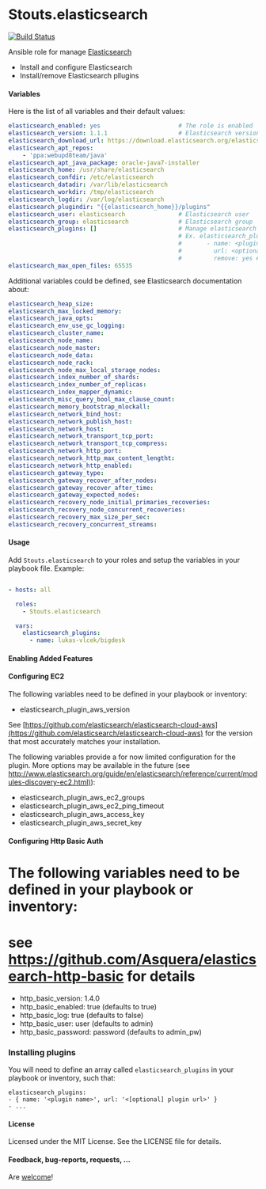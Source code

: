 Stouts.elasticsearch
====================

[![Build Status](https://travis-ci.org/knockrentals/Stouts.elasticsearch.png)](https://travis-ci.org/knockrentals/Stouts.elasticsearch)

Ansible role for manage [Elasticsearch](www.elasticsearch.org)

* Install and configure Elasticsearch
* Install/remove Elasticsearch pllugins


#### Variables

Here is the list of all variables and their default values:
```yaml
elasticsearch_enabled: yes                      # The role is enabled
elasticsearch_version: 1.1.1                    # Elasticsearch version
elasticsearch_download_url: https://download.elasticsearch.org/elasticsearch/elasticsearch
elasticsearch_apt_repos:
    - 'ppa:webupd8team/java'
elasticsearch_apt_java_package: oracle-java7-installer
elasticsearch_home: /usr/share/elasticsearch
elasticsearch_confdir: /etc/elasticsearch
elasticsearch_datadir: /var/lib/elasticsearch
elasticsearch_workdir: /tmp/elasticsearch
elasticsearch_logdir: /var/log/elasticsearch
elasticsearch_plugindir: "{{elasticsearch_home}}/plugins"
elasticsearch_user: elasticsearch               # Elasticsearch user
elasticsearch_group: elasticsearch              # Elasticsearch group
elasticsearch_plugins: []                       # Manage elasticsearch plugins (install/remove)
                                                # Ex. elasticsearch_plugins:
                                                #       - name: <plugin name>
                                                #         url: <optional plugin url>
                                                #         remove: yes # Optional the plugin will be removed
elasticsearch_max_open_files: 65535
```

Additional variables could be defined, see Elasticsearch documentation about:
```yaml
elasticsearch_heap_size:
elasticsearch_max_locked_memory:
elasticsearch_java_opts:
elasticsearch_env_use_gc_logging:
elasticsearch_cluster_name:
elasticsearch_node_name:
elasticsearch_node_master:
elasticsearch_node_data:
elasticsearch_node_rack:
elasticsearch_node_max_local_storage_nodes:
elasticsearch_index_number_of_shards:
elasticsearch_index_number_of_replicas:
elasticsearch_index_mapper_dynamic:
elasticsearch_misc_query_bool_max_clause_count:
elasticsearch_memory_bootstrap_mlockall:
elasticsearch_network_bind_host:
elasticsearch_network_publish_host:
elasticsearch_network_host:
elasticsearch_network_transport_tcp_port:
elasticsearch_network_transport_tcp_compress:
elasticsearch_network_http_port:
elasticsearch_network_http_max_content_lengtht:
elasticsearch_network_http_enabled:
elasticsearch_gateway_type:
elasticsearch_gateway_recover_after_nodes:
elasticsearch_gateway_recover_after_time:
elasticsearch_gateway_expected_nodes:
elasticsearch_recovery_node_initial_primaries_recoveries:
elasticsearch_recovery_node_concurrent_recoveries:
elasticsearch_recovery_max_size_per_sec:
elasticsearch_recovery_concurrent_streams:
```

#### Usage

Add `Stouts.elasticsearch` to your roles and setup the variables in your playbook file.
Example:

```yaml

- hosts: all

  roles:
    - Stouts.elasticsearch

  vars:
    elasticsearch_plugins:
      - name: lukas-vlcek/bigdesk
```

#### Enabling Added Features
#### Configuring EC2
The following variables need to be defined in your playbook or inventory:

- elasticsearch_plugin_aws_version

See [https://github.com/elasticsearch/elasticsearch-cloud-aws](https://github.com/elasticsearch/elasticsearch-cloud-aws) for the version that most accurately matches your installation.

The following variables provide a for now limited configuration for the plugin. More options may be available in the future (see [http://www.elasticsearch.org/guide/en/elasticsearch/reference/current/modules-discovery-ec2.html)](http://www.elasticsearch.org/guide/en/elasticsearch/reference/current/modules-discovery-ec2.html)):

- elasticsearch_plugin_aws_ec2_groups
- elasticsearch_plugin_aws_ec2_ping_timeout
- elasticsearch_plugin_aws_access_key
- elasticsearch_plugin_aws_secret_key

#### Configuring Http Basic Auth
# The following variables need to be defined in your playbook or inventory:
# see https://github.com/Asquera/elasticsearch-http-basic for details
- http_basic_version: 1.4.0
- http_basic_enabled: true (defaults to true)
- http_basic_log: true (defaults to false)
- http_basic_user: user (defaults to admin)
- http_basic_password: password (defaults to admin_pw)

### Installing plugins
You will need to define an array called `elasticsearch_plugins` in your playbook or inventory, such that:
```
elasticsearch_plugins:
- { name: '<plugin name>', url: '<[optional] plugin url>' }
- ...
```

#### License

Licensed under the MIT License. See the LICENSE file for details.

#### Feedback, bug-reports, requests, ...

Are [welcome](https://github.com/Stouts/Stouts.elasticsearch/issues)!
